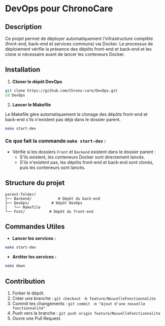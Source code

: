 # DevOps pour ChronoCare

## Description

Ce projet permet de déployer automatiquement l'infrastructure complète (front-end, back-end et services communs) via Docker. Le processus de déploiement vérifie la présence des dépôts front-end et back-end et les clone si nécessaire avant de lancer les conteneurs Docker.

## Installation

1. **Cloner le dépôt DevOps**

```bash
git clone https://github.com/Chrono-care/DevOps.git
cd DevOps
```

2. **Lancer le Makefile**

Le Makefile gère automatiquement le clonage des dépôts front-end et back-end s'ils n'existent pas déjà dans le dossier parent.

```bash
make start-dev
```

### Ce que fait la commande `make start-dev` :

- Vérifie si les dossiers `Front` et `Backend` existent dans le dossier parent :
  - S'ils existent, les conteneurs Docker sont directement lancés.
  - S'ils n'existent pas, les dépôts front-end et back-end sont clonés, puis les conteneurs sont lancés.

## Structure du projet

```
parent-folder/
├── Backend/            # Dépôt du back-end
├── DevOps/          # Dépôt DevOps
│   └── Makefile
└── Font/           # Dépôt du front-end
```

## Commandes Utiles

- **Lancer les services :**

```bash
make start-dev
```

- **Arrêter les services :**

```bash
make down
```

## Contribution

1. Forker le dépôt.
2. Créer une branche : `git checkout -b feature/NouvelleFonctionnalite`
3. Commit tes changements : `git commit -m "Ajout d'une nouvelle fonctionnalité"`
4. Push vers la branche : `git push origin feature/NouvelleFonctionnalite`
5. Ouvre une Pull Request.